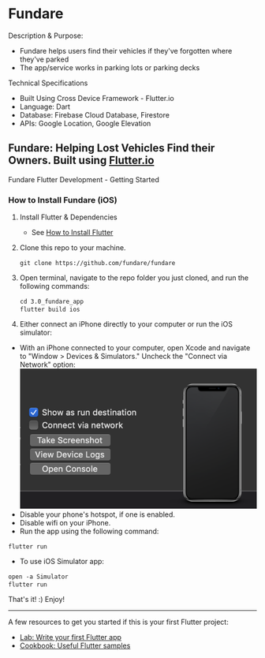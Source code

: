 # Fundare 

Description & Purpose: 
  * Fundare helps users find their vehicles if they've forgotten where they've parked
  * The app/service works in parking lots or parking decks

Technical Specifications
  * Built Using Cross Device Framework - Flutter.io
  * Language: Dart
  * Database: Firebase Cloud Database, Firestore
  * APIs: Google Location, Google Elevation

## Fundare: Helping Lost Vehicles Find their Owners. Built using [Flutter.io](https://flutter.io)

Fundare Flutter Development - Getting Started 

### How to Install Fundare (iOS)
1. Install Flutter & Dependencies 
   - See [How to Install Flutter](./README/FLUTTER.md)

2. Clone this repo to your machine.
   ```
   git clone https://github.com/fundare/fundare
   ```

3. Open terminal, navigate to the repo folder you just cloned, and run the following commands:
   ```
   cd 3.0_fundare_app
   flutter build ios
   ```

3. Either connect an iPhone directly to your computer or run the iOS simulator:
  - With an iPhone connected to your computer, open Xcode and navigate to "Window > Devices & Simulators." Uncheck the "Connect via Network" option:
  ![Connect via Network](./README/Xcode_disable.png)
  - Disable your phone's hotspot, if one is enabled. 
  - Disable wifi on your iPhone.
  - Run the app using the following command:
  ```
  flutter run
  ```
  - To use iOS Simulator app:
  ```
  open -a Simulator
  flutter run
  ```
That's it! :) Enjoy!

----------------------

A few resources to get you started if this is your first Flutter project:

- [Lab: Write your first Flutter app](https://flutter.dev/docs/get-started/codelab)
- [Cookbook: Useful Flutter samples](https://flutter.dev/docs/cookbook)
